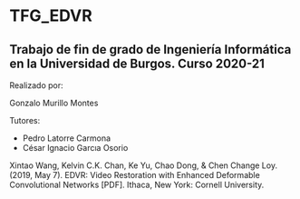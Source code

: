 # TFG_EDVR 
## Trabajo de fin de grado de Ingeniería Informática en la Universidad de Burgos. Curso 2020-21

Realizado por:

Gonzalo Murillo Montes

Tutores:

+ Pedro Latorre Carmona
+ César Ignacio Garcıa Osorio

Xintao Wang, Kelvin C.K. Chan, Ke Yu, Chao Dong, &amp; Chen Change Loy. (2019, May 7). EDVR: Video Restoration with Enhanced Deformable Convolutional Networks [PDF]. Ithaca, New York: Cornell University.
